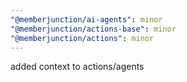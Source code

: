 ```yaml
---
"@memberjunction/ai-agents": minor
"@memberjunction/actions-base": minor
"@memberjunction/actions": minor
---
```


added context to actions/agents
